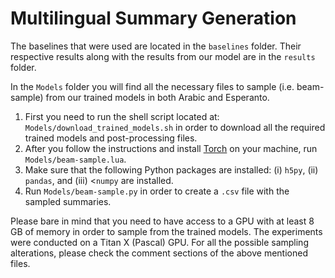 # Multilingual Summary Generation


The baselines that were used are located in the `baselines` folder. Their respective results along with the results from our model are in the `results` folder.

In the `Models` folder you will find all the necessary files to sample (i.e. beam-sample) from our trained models in both Arabic and Esperanto.

1. First you need to run the shell script located at: `Models/download_trained_models.sh` in order to download all the required trained models and post-processing files.
2. After you follow the instructions and install [Torch](http://torch.ch/) on your machine, run `Models/beam-sample.lua`.
3. Make sure that the following Python packages are installed: (i) `h5py`, (ii) `pandas`, and (iii) <`numpy` are installed.
3. Run `Models/beam-sample.py` in order to create a `.csv` file with the sampled summaries.

Please bare in mind that you need to have access to a GPU with at least 8 GB of memory in order to sample from the trained models. The experiments were conducted on a Titan X (Pascal) GPU. For all the possible sampling alterations, please check the comment sections of the above mentioned files.
